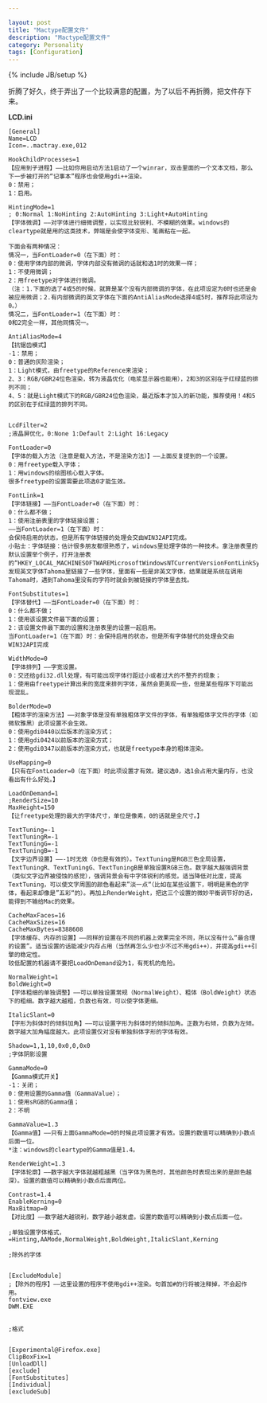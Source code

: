 ```yaml
---

layout: post
title: "Mactype配置文件"
description: "Mactype配置文件"
category: Personality
tags: [Configuration]
---
```

{% include JB/setup %}

折腾了好久，终于弄出了一个比较满意的配置，为了以后不再折腾，把文件存下来。

**LCD.ini**

    [General]
    Name=LCD
    Icon=..mactray.exe,012

    HookChildProcesses=1
    【应用到子进程】——比如你用启动方法1启动了一个winrar，双击里面的一个文本文档，那么下一步被打开的“记事本”程序也会使用gdi++渲染。
    0：禁用；
    1：启用。

    HintingMode=1
    ; 0:Normal 1:NoHinting 2:AutoHinting 3:Light+AutoHinting
    【字体微调】——对字体进行细微调整，以实现比较锐利、不模糊的效果。windows的cleartype就是用的这类技术，弊端是会使字体变形、笔画粘在一起。

    下面会有两种情况：
    情况一，当FontLoader=0（在下面）时：
    0：使用字体内部的微调，字体内部没有微调的话就和选1时的效果一样；
    1：不使用微调；
    2：用freetype对字体进行微调。
    （注：1.下面的选了4或5的时候，就算是某个没有内部微调的字体，在此项设定为0时也还是会被应用微调；2.有内部微调的英文字体在下面的AntiAliasMode选择4或5时，推荐将此项设为0。）
    情况二，当FontLoader=1（在下面）时：
    0和2完全一样，其他同情况一。

    AntiAliasMode=4
    【抗锯齿模式】
    -1：禁用；
    0：普通的灰阶渲染；
    1：Light模式，由freetype的Reference来渲染；
    2、3：RGB/GBR24位色渲染，转为液晶优化（电浆显示器也能用），2和3的区别在于红绿蓝的排列不同；
    4、5：就是Light模式下的RGB/GBR24位色渲染，最近版本才加入的新功能，推荐使用！4和5的区别在于红绿蓝的排列不同。


    LcdFilter=2
    ;液晶屏优化，0:None 1:Default 2:Light 16:Legacy

    FontLoader=0
    【字体的载入方法（注意是载入方法，不是渲染方法）】——上面反复提到的一个设置。
    0：用freetype载入字体；
    1：用windows的绘图核心载入字体。
    很多freetype的设置需要此项选0才能生效。

    FontLink=1
    【字体链接】——当FontLoader=0（在下面）时：
    0：什么都不做；
    1：使用注册表里的字体链接设置；
    ——当FontLoader=1（在下面）时：
    会保持启用的状态，但是所有字体链接的处理会交由WIN32API完成。
    小贴士：字体链接：估计很多朋友都很熟悉了，windows里处理字体的一种技术。拿注册表里的默认设置举个例子，打开注册表的“HKEY_LOCAL_MACHINESOFTWAREMicrosoftWindowsNTCurrentVersionFontLinkSystemLink”会发现英文字体Tahoma里链接了一些字体，里面有一些是非英文字体，结果就是系统在调用Tahoma时，遇到Tahoma里没有的字符时就会到被链接的字体里去找。

    FontSubstitutes=1
    【字体替代】——当FontLoader=0（在下面）时：
    0：什么都不做；
    1：使用该设置文件最下面的设置；
    2：该设置文件最下面的设置和注册表里的设置一起启用。
    当FontLoader=1（在下面）时：会保持启用的状态，但是所有字体替代的处理会交由WIN32API完成

    WidthMode=0
    【字体排列】——字宽设置。
    0：交还给gdi32.dll处理，有可能出现字体行距过小或者过大的不整齐的现象；
    1：使用由freetype计算出来的宽度来排列字体，虽然会更美观一些，但是某些程序下可能出现混乱。

    BolderMode=0
    【粗体字的渲染方法】——对象字体是没有单独粗体字文件的字体，有单独粗体字文件的字体（如微软雅黑）此项设置不会生效。
    0：使用gdi0440以后版本的渲染方式；
    1：使用gdi0424以前版本的渲染方式；
    2：使用gdi0347以前版本的渲染方式，也就是freetype本身的粗体渲染。

    UseMapping=0
    【只有在FontLoader=0（在下面）时此项设置才有效。建议选0，选1会占用大量内存，也没看出有什么好处。】

    LoadOnDemand=1
    ;RenderSize=10
    MaxHeight=150
    【让freetype处理的最大的字体尺寸，单位是像素，0的话就是全尺寸。】

    TextTuning=-1
    TextTuningR=-1
    TextTuningG=-1
    TextTuningB=-1
    【文字边界设置】——-1时无效（0也是有效的）。TextTuning是RGB三色全局设置，TextTuningR、TextTuningG、TextTuningB是单独设置RGB三色。数字越大越强调背景（类似文字边界被侵蚀的感觉），强调背景会有中字体锐利的感觉。适当降低对比度，提高TextTuning，可以使文字周围的颜色看起来”淡一点“（比如在某些设置下，明明是黑色的字体，看起来却像是”五彩“的）。再加上RenderWeight，把这三个设置的微妙平衡调节好的话，能得到不输给Mac的效果。

    CacheMaxFaces=16
    CacheMaxSizes=16
    CacheMaxBytes=8388608
    【字体缓存、内存的设置】——同样的设置在不同的机器上效果完全不同，所以没有什么“最合理的设置”。适当设置的话能减少内存占用（当然再怎么少也少不过不用gdi++），并提高gdi++引擎的稳定性。
    较低配置的机器请不要把LoadOnDemand设为1，有死机的危险。

    NormalWeight=1
    BoldWeight=0
    【字体粗细的单独调整】——可以单独设置常规（NormalWeight）、粗体（BoldWeight）状态下的粗细。数字越大越粗，负数也有效，可以使字体更细。

    ItalicSlant=0
    【字形为斜体时的倾斜加角】——可以设置字形为斜体时的倾斜加角。正数为右倾，负数为左倾。数字越大加角幅度越大。此项设置仅对没有单独斜体字形的字体有效。

    Shadow=1,1,10,0x0,0,0x0
    ;字体阴影设置

    GammaMode=0
    【Gamma模式开关】
    -1：关闭；
    0：使用设置的Gamma值（GammaValue）；
    1：使用sRGB的Gamma值；
    2：不明

    GammaValue=1.3
    【Gamma值】——只有上面GammaMode=0的时候此项设置才有效。设置的数值可以精确到小数点后面一位。
    *注：windows的cleartype的Gamma值是1.4。

    RenderWeight=1.3
    【字体轮廓】——数字越大字体就越粗越黑（当字体为黑色时，其他颜色时表现出来的是颜色越深）。设置的数值可以精确到小数点后面两位。

    Contrast=1.4
    EnableKerning=0
    MaxBitmap=0
    【对比度】——数字越大越锐利，数字越小越发虚。设置的数值可以精确到小数点后面一位。

    ;单独设置字体格式，=Hinting,AAMode,NormalWeight,BoldWeight,ItalicSlant,Kerning

    ;除外的字体


    [ExcludeModule]
    ;【除外的程序】——这里设置的程序不使用gdi++渲染。句首加#的行将被注释掉，不会起作用。
    fontview.exe
    DWM.EXE


    ;格式


    [Experimental@Firefox.exe]
    ClipBoxFix=1
    [UnloadDll]
    [exclude]
    [FontSubstitutes]
    [Individual]
    [excludeSub]
